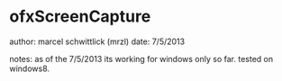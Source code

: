 ofxScreenCapture
================

author: marcel schwittlick (mrzl)
date: 7/5/2013

notes:
as of the 7/5/2013 its working for windows only so far. tested on windows8.